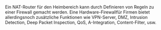 Ein NAT-Router für den Heimbereich kann durch Definieren von Regeln zu einer Firewall gemacht werden.
Eine Hardware-Firewallfür Firmen bietet allerdingsnoch zusätzliche Funktionen wie VPN-Server, DMZ, Intrusion Detection, Deep Packet Inspection, QoS, A-Integration, Content-Filter, usw.